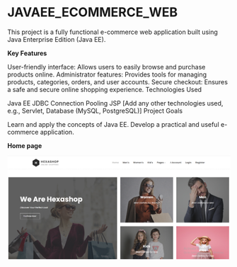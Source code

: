 <h1>JAVAEE_ECOMMERCE_WEB</h1>

This project is a fully functional e-commerce web application built using Java Enterprise Edition (Java EE).

**Key Features**

User-friendly interface: Allows users to easily browse and purchase products online.
Administrator features: Provides tools for managing products, categories, orders, and user accounts.
Secure checkout: Ensures a safe and secure online shopping experience.
Technologies Used

Java EE
JDBC Connection Pooling
JSP
[Add any other technologies used, e.g., Servlet, Database (MySQL, PostgreSQL)]
Project Goals

Learn and apply the concepts of Java EE.
Develop a practical and useful e-commerce application.





**Home page**

![image alt](https://github.com/RasanduniLakmali/JavaEE_EcommerceWeb_Assignment/blob/master/Screenshot%202025-01-26%20190312.png?raw=true)
